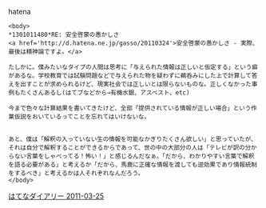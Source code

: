 
hatena

```
<body>
*1301011480*RE: 安全啓蒙の愚かしさ
<a href='http://d.hatena.ne.jp/gasso/20110324'>安全啓蒙の愚かしさ - 実際、最後は精神論ですよ。</a>

たしかに。僕みたいなタイプの人間は思考に「与えられた情報は正しいと仮定する」という癖があるな。学校教育では試験問題などで与えられた物を疑わずに鵜呑みにした上で計算して答えを出すことが求められるけど、現実社会では正しいとは限らないものな。正しくなかった事例もたくさんあるし(はてブなどから→有機水銀、アスベスト、etc)

今まで色々な計算結果を書いてきたけど、全部「提供されている情報が正しい場合」という作業仮説をおいているってことを忘れてはいけないな。


あと、僕は「解釈の入っていない生の情報を可能なかぎりたくさん欲しい」と思っていたが、それは自分で解釈することができるからであって、世の中の大部分の人は「テレビが訳の分からない言葉をしゃべってる！怖い！」と感じるんだなぁ。「だから、わかりやすい言葉で解釈を語る必要がある」と考えるか「だから、馬鹿に正確な情報を渡しても逆効果であり情報統制をするべき」と考えるかは人それぞれなんだろう。
</body>
```


[はてなダイアリー 2011-03-25](https://nishiohirokazu.hatenadiary.org/archive/2011/03/25)